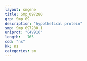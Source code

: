 ```yaml
---
layout: smgene
title: Smp_097280
grp: Smp_09
description: "hypothetical protein"
smp: Smp_097280.1
uniprot: "G4V916"
length:   765
cdd: "ns"
kk: ns
categories: sm
---
```

